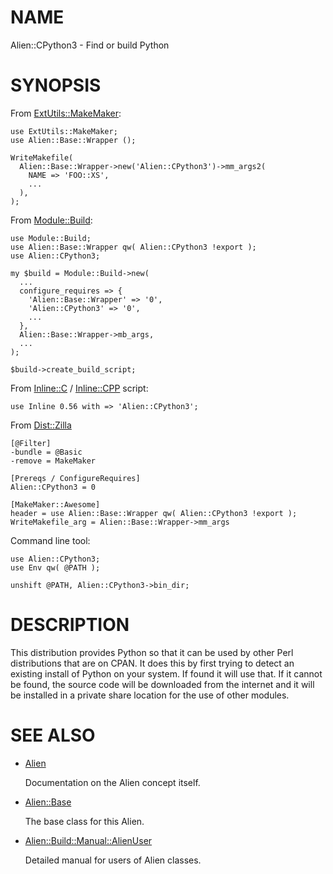 # NAME

Alien::CPython3 - Find or build Python

# SYNOPSIS

From [ExtUtils::MakeMaker](https://metacpan.org/pod/ExtUtils%3A%3AMakeMaker):

    use ExtUtils::MakeMaker;
    use Alien::Base::Wrapper ();

    WriteMakefile(
      Alien::Base::Wrapper->new('Alien::CPython3')->mm_args2(
        NAME => 'FOO::XS',
        ...
      ),
    );

From [Module::Build](https://metacpan.org/pod/Module%3A%3ABuild):

    use Module::Build;
    use Alien::Base::Wrapper qw( Alien::CPython3 !export );
    use Alien::CPython3;

    my $build = Module::Build->new(
      ...
      configure_requires => {
        'Alien::Base::Wrapper' => '0',
        'Alien::CPython3' => '0',
        ...
      },
      Alien::Base::Wrapper->mb_args,
      ...
    );

    $build->create_build_script;

From [Inline::C](https://metacpan.org/pod/Inline%3A%3AC) / [Inline::CPP](https://metacpan.org/pod/Inline%3A%3ACPP) script:

    use Inline 0.56 with => 'Alien::CPython3';

From [Dist::Zilla](https://metacpan.org/pod/Dist%3A%3AZilla)

    [@Filter]
    -bundle = @Basic
    -remove = MakeMaker

    [Prereqs / ConfigureRequires]
    Alien::CPython3 = 0

    [MakeMaker::Awesome]
    header = use Alien::Base::Wrapper qw( Alien::CPython3 !export );
    WriteMakefile_arg = Alien::Base::Wrapper->mm_args

Command line tool:

    use Alien::CPython3;
    use Env qw( @PATH );

    unshift @PATH, Alien::CPython3->bin_dir;

# DESCRIPTION

This distribution provides Python so that it can be used by other
Perl distributions that are on CPAN.  It does this by first trying to
detect an existing install of Python on your system.  If found it
will use that.  If it cannot be found, the source code will be downloaded
from the internet and it will be installed in a private share location
for the use of other modules.

# SEE ALSO

- [Alien](https://metacpan.org/pod/Alien)

    Documentation on the Alien concept itself.

- [Alien::Base](https://metacpan.org/pod/Alien%3A%3ABase)

    The base class for this Alien.

- [Alien::Build::Manual::AlienUser](https://metacpan.org/pod/Alien%3A%3ABuild%3A%3AManual%3A%3AAlienUser)

    Detailed manual for users of Alien classes.
